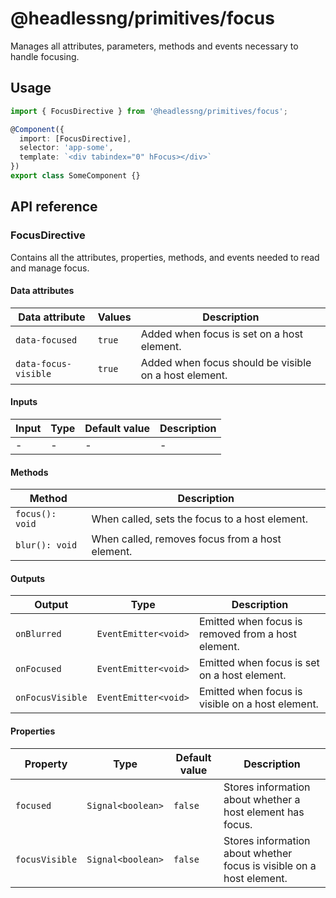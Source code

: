 # @headlessng/primitives/focus

Manages all attributes, parameters, methods and events necessary to handle focusing.

## Usage

```typescript
import { FocusDirective } from '@headlessng/primitives/focus';

@Component({
  import: [FocusDirective],
  selector: 'app-some',
  template: `<div tabindex="0" hFocus></div>`
})
export class SomeComponent {}
```

## API reference

### FocusDirective

Contains all the attributes, properties, methods, and events needed to read and manage focus.

#### Data attributes

| Data attribute       | Values | Description                                           |
| -------------------- | ------ | ----------------------------------------------------- |
| `data-focused`       | `true` | Added when focus is set on a host element.            |
| `data-focus-visible` | `true` | Added when focus should be visible on a host element. |

#### Inputs

| Input | Type | Default value | Description |
| ----- | ---- | ------------- | ----------- |
| -     | -    | -             | -           |

#### Methods

| Method          | Description                                     |
| --------------- | ----------------------------------------------- |
| `focus(): void` | When called, sets the focus to a host element.  |
| `blur(): void`  | When called, removes focus from a host element. |

#### Outputs

| Output           | Type                 | Description                                        |
| ---------------- | -------------------- | -------------------------------------------------- |
| `onBlurred`      | `EventEmitter<void>` | Emitted when focus is removed from a host element. |
| `onFocused`      | `EventEmitter<void>` | Emitted when focus is set on a host element.       |
| `onFocusVisible` | `EventEmitter<void>` | Emitted when focus is visible on a host element.   |

#### Properties

| Property       | Type              | Default value | Description                                                          |
| -------------- | ----------------- | ------------- | -------------------------------------------------------------------- |
| `focused`      | `Signal<boolean>` | `false`       | Stores information about whether a host element has focus.           |
| `focusVisible` | `Signal<boolean>` | `false`       | Stores information about whether focus is visible on a host element. |
